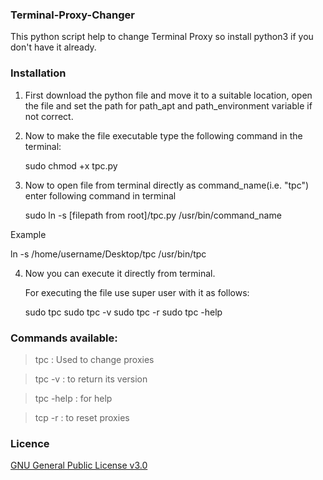 ### Terminal-Proxy-Changer

This python script help to change Terminal Proxy so install python3 if you don't have it already.

### Installation

1. First download the python file and move it to a suitable location, open the file and set the path for path_apt and path_environment variable if not correct.

2. Now to make the file executable type the following command in the terminal:

   sudo chmod +x tpc.py

3. Now to open file from terminal directly as command_name(i.e. "tpc") enter following command in terminal
  
   sudo ln -s [filepath from root]/tpc.py /usr/bin/command_name
   
  Example

   ln -s /home/username/Desktop/tpc /usr/bin/tpc

4. Now you can execute it directly from terminal.

   For executing the file use super user with it as follows:

     sudo tpc
     sudo tpc -v
     sudo tpc -r
     sudo tpc -help

### Commands available:

> tpc              : Used to change proxies

> tpc -v           : to return its version

> tpc -help        : for help
 
> tcp -r           : to reset proxies


### Licence

[GNU General Public License v3.0](https://github.com/YatharthLakhera/Terminal-Proxy-Changer/blob/master/LICENSE)
